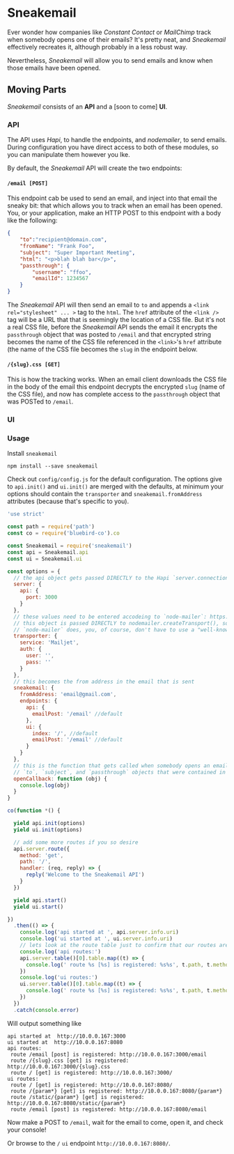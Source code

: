 # Sneakemail

Ever wonder how companies like _Constant Contact_ or _MailChimp_ track when somebody opens one of their emails?  It's pretty neat, and _Sneakemail_ effectively recreates it, although probably in a less robust way.

Nevertheless, _Sneakemail_ will allow you to send emails and know when those emails have been opened.

## Moving Parts

_Sneakemail_ consists of an **API** and a [soon to come] **UI**.

### API

The API uses _Hapi_, to handle the endpoints, and _nodemailer_, to send emails.  During configuration you have direct access to both of these modules, so you can manipulate them however you lke.

By default, the _Sneakemail_ API will create the two endpoints:

#### `/email [POST]`
	
This endpoint cab be used to send an email, and inject into that email the sneaky bit: that which allows you to track when an email has been opened.  You, or your application, make an HTTP POST to this endpoint with a body like the following:

```json
{
	"to":"recipient@domain.com",
    "fromName": "Frank Foo",
    "subject": "Super Important Meeting",
    "html": "<p>blah blah bar</p>",
    "passthrough": {
    	"username": "ffoo",
        "emailId": 1234567
    }
}
```

The _Sneakemail_ API will then send an email to `to` and appends a `<link rel="stylesheet" ... >` tag to the `html`.  The `href` attribute of the `<link />` tag will be a URL that that is seemingly the location of a CSS file.  But it's not a real CSS file, before the _Sneakemail_ API sends the email it encrypts the `passthrough` object that was posted to `/email` and that encrypted string becomes the name of the CSS file referenced in the `<link>`'s `href` attribute (the name of the CSS file becomes the `slug` in the endpoint below.
    
#### `/{slug}.css [GET]`

This is how the tracking works.  When an email client downloads the CSS file in the body of the email this endpoint decrypts the encrypted `slug` (name of the CSS file), and now has complete access to the `passthrough` object that was POSTed to `/email`.

### UI

### Usage

Install `sneakemail`

```
npm install --save sneakemail
```

Check out `config/config.js` for the default configuration.  The options give to `api.init()` and `ui.init()` are merged with the defaults, at minimum your options should contain the `transporter` and `sneakemail.fromAddress` attributes (because that's specific to you).

```javascript
'use strict'

const path = require('path')
const co = require('bluebird-co').co

const Sneakemail = require('sneakemail')
const api = Sneakemail.api
const ui = Sneakemail.ui

const options = {
  // the api object gets passed DIRECTLY to the Hapi `server.connection()` method
  server: {
    api: {
      port: 3000
    }
  },
  // these values need to be entered accodeing to `node-mailer`: https://nodemailer.com/smtp/well-known,
  // this object is passed DIRECTLY to nodemailer.createTransport(), so do whatever you like according to what
  // `node-mailer` does, you, of course, don't have to use a "well-known" service, as this example does
  transporter: {
    service: 'Mailjet',
    auth: {
      user: '',
      pass: ''
    }
  },
  // this becomes the from address in the email that is sent
  sneakemail: {
    fromAddress: 'email@gmail.com',
    endpoints: {
      api: {
        emailPost: '/email' //default
      },
      ui: {
        index: '/', //default
        emailPost: '/email' //default
      }
    }
  },
  // this is the function that gets called when somebody opens an email, its argument is an object that contains the
  // `to`, `subject`, and `passthrough` objects that were contained in the body of the HTTP POST to `/email`
  openCallback: function (obj) {
    console.log(obj)
  }
}

co(function *() {

  yield api.init(options)
  yield ui.init(options)

  // add some more routes if you so desire
  api.server.route({
    method: 'get',
    path: '/',
    handler: (req, reply) => {
      reply('Welcome to the Sneakemail API')
    }
  })

  yield api.start()
  yield ui.start()

})
  .then(() => {
    console.log('api started at ', api.server.info.uri)
    console.log('ui started at ', ui.server.info.uri)
    // lets look at the route table just to confirm that our routes are regisred
    console.log('api routes:')
    api.server.table()[0].table.map((t) => {
      console.log(' route %s [%s] is registered: %s%s', t.path, t.method, api.server.info.uri, t.path)
    })
    console.log('ui routes:')
    ui.server.table()[0].table.map((t) => {
      console.log(' route %s [%s] is registered: %s%s', t.path, t.method, ui.server.info.uri, t.path)
    })
  })
  .catch(console.error)
```

Will output something like

```
api started at  http://10.0.0.167:3000
ui started at  http://10.0.0.167:8080
api routes:
 route /email [post] is registered: http://10.0.0.167:3000/email
 route /{slug}.css [get] is registered: http://10.0.0.167:3000/{slug}.css
 route / [get] is registered: http://10.0.0.167:3000/
ui routes:
 route / [get] is registered: http://10.0.0.167:8080/
 route /{param*} [get] is registered: http://10.0.0.167:8080/{param*}
 route /static/{param*} [get] is registered: http://10.0.0.167:8080/static/{param*}
 route /email [post] is registered: http://10.0.0.167:8080/email
 ```

Now make a POST to `/email`, wait for the email to come, open it, and check your console!

Or browse to the `/` `ui` endpoint `http://10.0.0.167:8080/`.